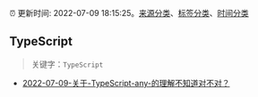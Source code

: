 :alarm_clock: 更新时间: 2022-07-09 18:15:25。[来源分类](../README.md)、[标签分类](../TAGS.md)、[时间分类](../TIMELINE.md)

## TypeScript


> 关键字：`TypeScript`



- [2022-07-09-关于-TypeScript-any-的理解不知道对不对？](https://www.v2ex.com/t/865143) 